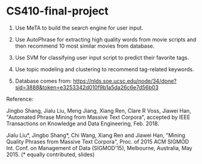 # CS410-final-project

1. Use MeTA to build the search engine for user input.

2. Use AutoPhrase for extracting high quality words from movie scripts and then recommend 10 most similar movies from database.

3. Use SVM for classifying user input script to predict their favorite tags.

4. Use topic modeling and clustering to recommend tag-related keywords.

5. Database comes from: https://nlds.soe.ucsc.edu/node/34/done?sid=3888&token=e3253342d010f9b1a5da26c6e7d56b03

Reference:

Jingbo Shang, Jialu Liu, Meng Jiang, Xiang Ren, Clare R Voss, Jiawei Han, "Automated Phrase Mining from Massive Text Corpora", accepted by IEEE Transactions on Knowledge and Data Engineering, Feb. 2018.

Jialu Liu*, Jingbo Shang*, Chi Wang, Xiang Ren and Jiawei Han, "Mining Quality Phrases from Massive Text Corpora", Proc. of 2015 ACM SIGMOD Int. Conf. on Management of Data (SIGMOD'15), Melbourne, Australia, May 2015. (* equally contributed, slides)
